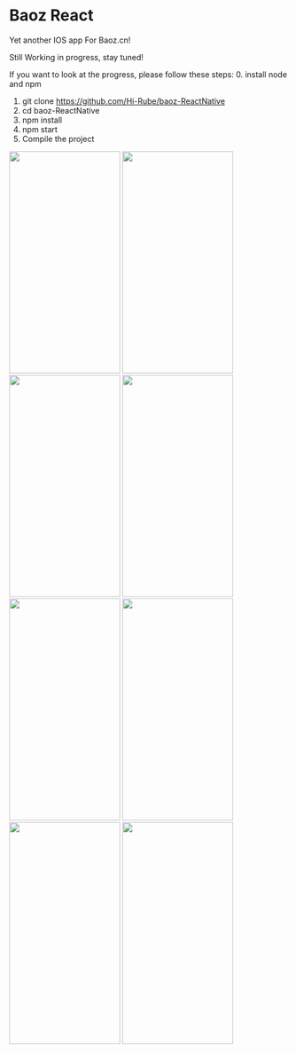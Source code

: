 # Baoz React

Yet another IOS app For Baoz.cn!

Still Working in progress, stay tuned!

If you want to look at the progress, please follow these steps:
0. install node and npm

1. git clone https://github.com/Hi-Rube/baoz-ReactNative
2. cd baoz-ReactNative
3. npm install
4. npm start
5. Compile the project

<img src="https://github.com/Hi-Rube/baoz-ReactNative/blob/master/Images/group.png?raw=true" width=200 height=400/>
<img src="https://github.com/Hi-Rube/baoz-ReactNative/blob/master/Images/club.png?raw=true" width=200 height=400/>
<img src="https://github.com/Hi-Rube/baoz-ReactNative/blob/master/Images/comment.png?raw=true" width=200 height=400/>
<img src="https://github.com/Hi-Rube/baoz-ReactNative/blob/master/Images/commentCode.png?raw=true" width=200 height=400/>
<img src="https://github.com/Hi-Rube/baoz-ReactNative/blob/master/Images/commentImage.png?raw=true" width=200 height=400/>
<img src="https://github.com/Hi-Rube/baoz-ReactNative/blob/master/Images/searchClub.png?raw=true" width=200 height=400/>
<img src="https://github.com/Hi-Rube/baoz-ReactNative/blob/master/Images/searchPeople.png?raw=true" width=200 height=400/>
<img src="https://github.com/Hi-Rube/baoz-ReactNative/blob/master/Images/searchTopic.png?raw=true" width=200 height=400/>




